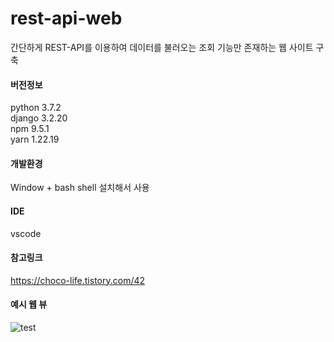 # rest-api-web
간단하게 REST-API를 이용하여 데이터를 불러오는 조회 기능만 존재하는 웹 사이트 구축 

#### 버전정보
python 3.7.2</br>django 3.2.20</br>npm  9.5.1</br>yarn 1.22.19  


#### 개발환경  

Window + bash shell 설치해서 사용

#### IDE  </br> 
vscode 

#### 참고링크</br>
https://choco-life.tistory.com/42

#### 예시 웹 뷰 </br>
![test](https://github.com/sunnie39/rest-api-web/assets/51373309/bf05a3ee-7f92-4948-a192-0853283c97c0)


